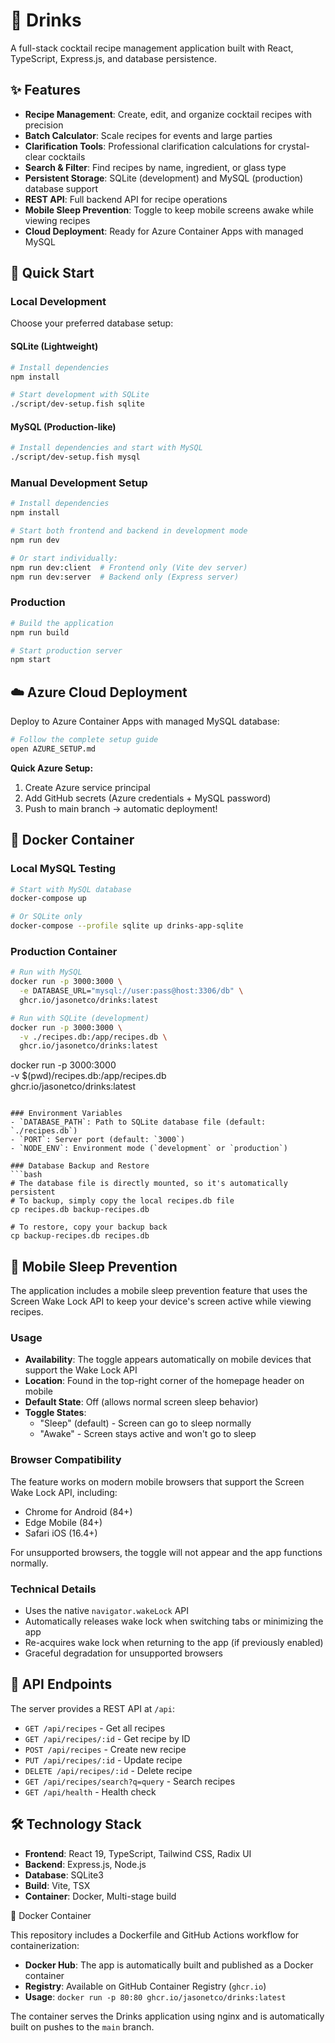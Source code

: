 # 🍹 Drinks

A full-stack cocktail recipe management application built with React, TypeScript, Express.js, and database persistence.

## ✨ Features

- **Recipe Management**: Create, edit, and organize cocktail recipes with precision
- **Batch Calculator**: Scale recipes for events and large parties  
- **Clarification Tools**: Professional clarification calculations for crystal-clear cocktails
- **Search & Filter**: Find recipes by name, ingredient, or glass type
- **Persistent Storage**: SQLite (development) and MySQL (production) database support
- **REST API**: Full backend API for recipe operations
- **Mobile Sleep Prevention**: Toggle to keep mobile screens awake while viewing recipes
- **Cloud Deployment**: Ready for Azure Container Apps with managed MySQL

## 🚀 Quick Start

### Local Development

Choose your preferred database setup:

#### SQLite (Lightweight)
```bash
# Install dependencies
npm install

# Start development with SQLite
./script/dev-setup.fish sqlite
```

#### MySQL (Production-like)
```bash
# Install dependencies and start with MySQL
./script/dev-setup.fish mysql
```

### Manual Development Setup
```bash
# Install dependencies
npm install

# Start both frontend and backend in development mode
npm run dev

# Or start individually:
npm run dev:client  # Frontend only (Vite dev server)
npm run dev:server  # Backend only (Express server)
```

### Production
```bash
# Build the application
npm run build

# Start production server
npm start
```

## ☁️ Azure Cloud Deployment

Deploy to Azure Container Apps with managed MySQL database:

```bash
# Follow the complete setup guide
open AZURE_SETUP.md
```

**Quick Azure Setup:**
1. Create Azure service principal
2. Add GitHub secrets (Azure credentials + MySQL password)
3. Push to main branch → automatic deployment!

## 🐳 Docker Container

### Local MySQL Testing
```bash
# Start with MySQL database
docker-compose up

# Or SQLite only
docker-compose --profile sqlite up drinks-app-sqlite
```

### Production Container
```bash
# Run with MySQL
docker run -p 3000:3000 \
  -e DATABASE_URL="mysql://user:pass@host:3306/db" \
  ghcr.io/jasonetco/drinks:latest

# Run with SQLite (development)
docker run -p 3000:3000 \
  -v ./recipes.db:/app/recipes.db \
  ghcr.io/jasonetco/drinks:latest
```
docker run -p 3000:3000 \
  -v $(pwd)/recipes.db:/app/recipes.db \
  ghcr.io/jasonetco/drinks:latest
```

### Environment Variables
- `DATABASE_PATH`: Path to SQLite database file (default: `./recipes.db`)
- `PORT`: Server port (default: `3000`)
- `NODE_ENV`: Environment mode (`development` or `production`)

### Database Backup and Restore
```bash
# The database file is directly mounted, so it's automatically persistent
# To backup, simply copy the local recipes.db file
cp recipes.db backup-recipes.db

# To restore, copy your backup back
cp backup-recipes.db recipes.db
```

## 📱 Mobile Sleep Prevention

The application includes a mobile sleep prevention feature that uses the Screen Wake Lock API to keep your device's screen active while viewing recipes.

### Usage

- **Availability**: The toggle appears automatically on mobile devices that support the Wake Lock API
- **Location**: Found in the top-right corner of the homepage header on mobile
- **Default State**: Off (allows normal screen sleep behavior)
- **Toggle States**: 
  - "Sleep" (default) - Screen can go to sleep normally
  - "Awake" - Screen stays active and won't go to sleep

### Browser Compatibility

The feature works on modern mobile browsers that support the Screen Wake Lock API, including:
- Chrome for Android (84+)
- Edge Mobile (84+)
- Safari iOS (16.4+)

For unsupported browsers, the toggle will not appear and the app functions normally.

### Technical Details

- Uses the native `navigator.wakeLock` API
- Automatically releases wake lock when switching tabs or minimizing the app
- Re-acquires wake lock when returning to the app (if previously enabled)
- Graceful degradation for unsupported browsers

## 📡 API Endpoints

The server provides a REST API at `/api`:

- `GET /api/recipes` - Get all recipes
- `GET /api/recipes/:id` - Get recipe by ID
- `POST /api/recipes` - Create new recipe
- `PUT /api/recipes/:id` - Update recipe
- `DELETE /api/recipes/:id` - Delete recipe
- `GET /api/recipes/search?q=query` - Search recipes
- `GET /api/health` - Health check

## 🛠 Technology Stack

- **Frontend**: React 19, TypeScript, Tailwind CSS, Radix UI
- **Backend**: Express.js, Node.js
- **Database**: SQLite3
- **Build**: Vite, TSX
- **Container**: Docker, Multi-stage build

🐳 Docker Container

This repository includes a Dockerfile and GitHub Actions workflow for containerization:

- **Docker Hub**: The app is automatically built and published as a Docker container
- **Registry**: Available on GitHub Container Registry (`ghcr.io`)
- **Usage**: `docker run -p 80:80 ghcr.io/jasonetco/drinks:latest`

The container serves the Drinks application using nginx and is automatically built on pushes to the `main` branch.
